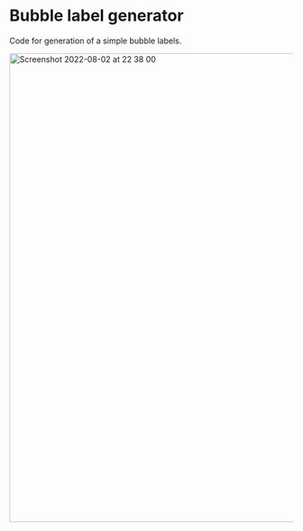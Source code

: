 # Bubble label generator

Code for generation of a simple bubble labels. 

<img width="832" alt="Screenshot 2022-08-02 at 22 38 00" src="https://user-images.githubusercontent.com/56977617/182459123-b3e016e2-b78b-468d-ad64-5621840d7b45.png">
